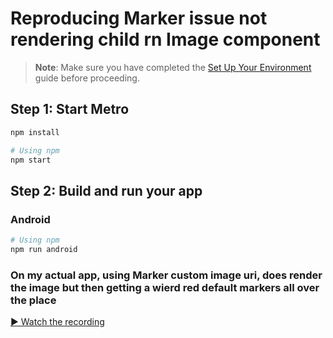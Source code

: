 
# Reproducing Marker issue not rendering child rn Image component

> **Note**: Make sure you have completed the [Set Up Your Environment](https://reactnative.dev/docs/set-up-your-environment) guide before proceeding.

## Step 1: Start Metro

```sh
npm install
```

```sh
# Using npm
npm start
```

## Step 2: Build and run your app

### Android

```sh
# Using npm
npm run android

```

### On my actual app, using Marker custom image uri, does render the image but then getting a wierd red default markers all over the place 

[▶️ Watch the recording](./recording.gif)

